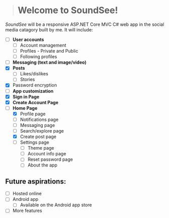 
># **Welcome to SoundSee!**
*SoundSee* will be a responsive ASP.NET Core MVC C# web app in the social media catagory built by me. It will include:

 - [ ] **User accounts**
	 - [ ] Account management
	 - [ ] Profiles - Private and Public
	 - [ ] Following profiles
 - [ ] **Messaging (text and image/video)**
 - [x] **Posts**
	 - [ ] Likes/dislikes
	 - [ ] Stories
- [x] Password encryption
 - [ ] **App customization**
 - [x] **Sign in Page**
 - [x] **Create Account Page**
 - [ ] **Home Page**
	 - [x] Profile page
	 - [ ] Notifications page
	 - [ ] Messaging page
	 - [ ] Search/explore page
	 - [x] Create post page
	 - [ ] Settings page
		 - [ ] Theme page
		 - [ ] Account info page
		 - [ ] Reset password page
		 - [ ] About the app

## Future aspirations:

 - [ ] Hosted online
 - [ ] Android app
	 - [ ] Available on the Android app store
 - [ ] More features
